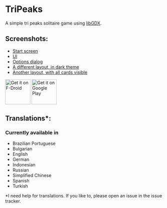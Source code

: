 # TriPeaks

A simple tri peaks solitaire game using [libGDX](https://libgdx.com/).

## Screenshots:

* [Start screen](fastlane/metadata/android/en-US/images/phoneScreenshots/1.png)
* [UI](fastlane/metadata/android/en-US/images/phoneScreenshots/2.png)
* [Options dialog](fastlane/metadata/android/en-US/images/phoneScreenshots/3.png)
* [A different layout, in dark theme](fastlane/metadata/android/en-US/images/phoneScreenshots/4.png)
* [Another layout, with all cards visible](fastlane/metadata/android/en-US/images/phoneScreenshots/5.png)


[<img src="https://fdroid.gitlab.io/artwork/badge/get-it-on.png" alt="Get it on F-Droid" height="80">](https://f-droid.org/packages/ogz.tripeaks)
[<img src="https://play.google.com/intl/en_us/badges/static/images/badges/en_badge_web_generic.png" alt="Get it on Google Play" height="80">](https://play.google.com/store/apps/details?id=ogz.tripeaks&pcampaignid=pcampaignidMKT-Other-global-all-co-prtnr-py-PartBadge-Mar2515-1)

## Translations*:

### Currently available in
* Brazilian Portuguese
* Bulgarian
* English
* German
* Indonesian
* Russian
* Simplified Chinese
* Spanish
* Turkish

*I need help for translations. If you like to, please open an issue in the issue tracker.
